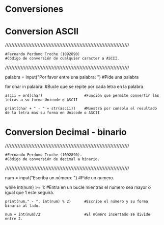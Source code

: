 # Conversiones

# Conversion ASCII

////////////////////////////////////////////////////////////////////////////////

    #Fernando Perdomo Troche (1092890)
    #Código de conversión de cualquier caracter a ASCII.
    
////////////////////////////////////////////////////////////////////////////////

palabra = input("Por favor entre una palabra: ")    #Pide una palabra

for char in palabra:                    #Bucle que se repite por cada letra en la palabra

    ascii = ord(char)                   #Función que permite convertir las letras a su forma Unicode o ASCII
    
    print(char + " - " + str(ascii))    #Muestra por consola el resultado de la letra mas su forma en Unicode o ASCII
    
    
# Conversion Decimal - binario

////////////////////////////////////////////////////////////////////////////////

    #Fernando Perdomo Troche (1092890).
    #Código de conversión de decimal a binario.
    
////////////////////////////////////////////////////////////////////////////////

num = input("Escriba un número: ")  #Pide un numero.

while int(num) >= 1:                    #Entra en un bucle mientras el numero sea mayor o igual que 1 este seguirá.

    print(num," - ", int(num) % 2)      #Escribe el número y su forma binaria al lado.
    
    num = int(num)/2                    #El número insertado se divide entre 2.
